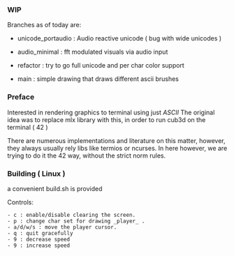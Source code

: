 ### WIP 
Branches as of today are:

- unicode_portaudio : Audio reactive unicode ( bug with wide unicodes ) 

- audio_minimal : fft modulated visuals via audio input

- refactor : try to go full unicode and per char color support

- main : simple drawing that draws different ascii brushes

### Preface

Interested in rendering graphics to terminal using just *ASCII*
The original idea was to replace mlx library with this, in order to run cub3d on the terminal ( 42 )

There are numerous implementations and literature on this matter, however, they always usually rely libs like
termios or ncurses. In here however, we are trying to do it the 42 way, without the strict norm rules.

### Building ( Linux ) 
a convenient build.sh is provided

Controls:

    - c : enable/disable clearing the screen.
    - p : change char set for drawing _player_ .
    - a/d/w/s : move the player cursor.
    - q : quit gracefully
    - 9 : decrease speed
    - 9 : increase speed 
